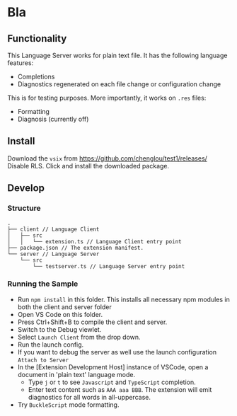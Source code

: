 # Bla

## Functionality

This Language Server works for plain text file. It has the following language features:
- Completions
- Diagnostics regenerated on each file change or configuration change

This is for testing purposes. More importantly, it works on `.res` files:
- Formatting
- Diagnosis (currently off)

## Install

Download the `vsix` from https://github.com/chenglou/test1/releases/
Disable RLS. Click and install the downloaded package.

## Develop

### Structure

```
.
├── client // Language Client
│   ├── src
│   │   └── extension.ts // Language Client entry point
├── package.json // The extension manifest.
└── server // Language Server
    └── src
        └── testserver.ts // Language Server entry point
```

### Running the Sample

- Run `npm install` in this folder. This installs all necessary npm modules in both the client and server folder
- Open VS Code on this folder.
- Press Ctrl+Shift+B to compile the client and server.
- Switch to the Debug viewlet.
- Select `Launch Client` from the drop down.
- Run the launch config.
- If you want to debug the server as well use the launch configuration `Attach to Server`
- In the [Extension Development Host] instance of VSCode, open a document in 'plain text' language mode.
  - Type `j` or `t` to see `Javascript` and `TypeScript` completion.
  - Enter text content such as `AAA aaa BBB`. The extension will emit diagnostics for all words in all-uppercase.
- Try `BuckleScript` mode formatting.
